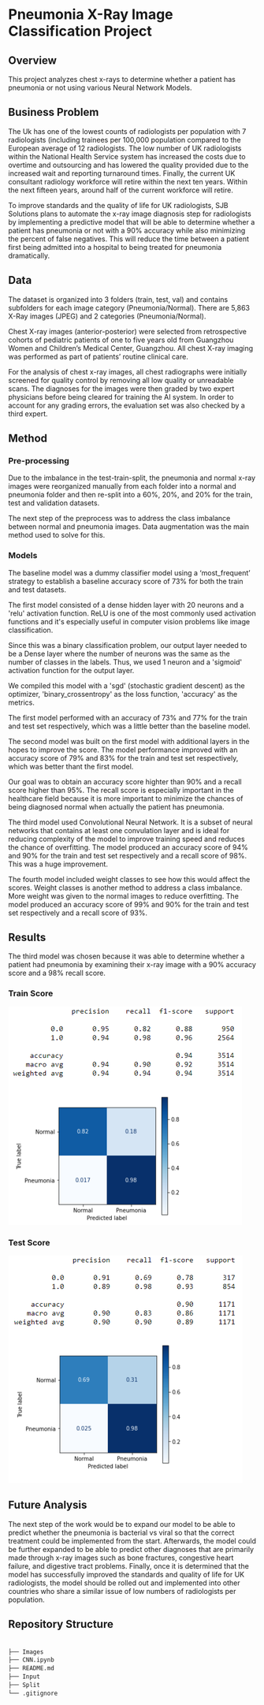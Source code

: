 # Pneumonia X-Ray Image Classification Project

## Overview

This project analyzes chest x-rays to determine whether a patient has pneumonia or not using various Neural Network Models.

## Business Problem

The Uk has one of the lowest counts of radiologists per population with 7 radiologists (including trainees per 100,000 population compared to the European average of 12 radiologists. The low number of UK radiologists within the National Health Service system has increased the costs due to overtime and outsourcing and has lowered the quality provided due to the increased wait and reporting turnaround times. Finally, the current UK consultant radiology workforce will retire within the next ten years. Within the next fifteen years, around half of the current workforce will retire.

To improve standards and the quality of life for UK radiologists, SJB Solutions plans to automate the x-ray image diagnosis step for radiologists by implementing a predictive model that will be able to determine whether a patient has pneumonia or not with a 90% accuracy while also minimizing the percent of false negatives. This will reduce the time between a patient first being admitted into a hospital to being treated for pneumonia dramatically. 

## Data

The dataset is organized into 3 folders (train, test, val) and contains subfolders for each image category (Pneumonia/Normal). There are 5,863 X-Ray images (JPEG) and 2 categories (Pneumonia/Normal).

Chest X-ray images (anterior-posterior) were selected from retrospective cohorts of pediatric patients of one to five years old from Guangzhou Women and Children’s Medical Center, Guangzhou. All chest X-ray imaging was performed as part of patients’ routine clinical care.

For the analysis of chest x-ray images, all chest radiographs were initially screened for quality control by removing all low quality or unreadable scans. The diagnoses for the images were then graded by two expert physicians before being cleared for training the AI system. In order to account for any grading errors, the evaluation set was also checked by a third expert.

## Method

### Pre-processing

Due to the imbalance in the test-train-split, the pneumonia and normal x-ray images were reorganized manually from each folder into a normal and pneumonia folder and then re-split into a 60%, 20%, and 20% for the train, test and validation datasets.

The next step of the preprocess was to address the class imbalance between normal and pneumonia images. Data augmentation was the main method used to solve for this. 


### Models

The baseline model was a dummy classifier model using a ‘most_frequent’ strategy to establish a baseline accuracy score of 73% for both the train and test datasets. 

The first model consisted of a dense hidden layer with 20 neurons and a 'relu' activation function. ReLU is one of the most commonly used activation functions and it's especially useful in computer vision problems like image classification.

Since this was a binary classification problem, our output layer needed to be a Dense layer where the number of neurons was the same as the number of classes in the labels. Thus, we used 1 neuron and a 'sigmoid' activation function for the output layer.

We compiled this model with a 'sgd' (stochastic gradient descent) as the optimizer, 'binary_crossentropy' as the loss function, 'accuracy' as the metrics.

The first model performed with an accuracy of 73% and 77% for the train and test set respectively, which was a little better than the baseline model.

The second model was built on the first model with additional layers in the hopes to improve the score. The model performance improved with an accuracy score of 79% and 83% for the train and test set respectively, which was better thant the first model.

Our goal was to obtain an accuracy score highter than 90% and a recall score higher than 95%. The recall score is especially important in the healthcare field because it is more important to minimize the chances of being diagnosed normal when actually the patient has pneumonia.

The third model used Convolutional Neural Network. It is a subset of neural networks that contains at least one convulation layer and is ideal for reducing complexity of the model to improve training speed and reduces the chance of overfitting. The model produced an accuracy score of 94% and 90% for the train and test set respectively and a recall score of 98%. This was a huge improvement. 

The fourth model included weight classes to see how this would affect the scores. Weight classes is another method to address a class imbalance. More weight was given to the normal images to reduce overfitting. The model produced an accuracy score of 99% and 90% for the train and test set respectively and a recall score of 93%. 



## Results 

The third model was chosen because it was able to determine whether a patient had pneumonia by examining their x-ray image with a 90% accuracy score and a 98% recall score.


### Train Score

![third_train_scores](./images/third_train_scores.PNG)

### Test Score

![third_test_scores](./images/third_test_scores.PNG)


## Future Analysis

The next step of the work would be to expand our model to be able to predict whether the pneumonia is bacterial vs viral so that the correct treatment could be implemented from the start. Afterwards, the model could be further expanded to be able to predict other diagnoses that are primarily made through x-ray images such as bone fractures, congestive heart failure, and digestive tract problems. Finally, once it is determined that the model has successfully improved the standards and quality of life for UK radiologists, the model should be rolled out and implemented into other countries who share a similar issue of low numbers of radiologists per population. 


## Repository Structure

```bash

├── Images                  
├── CNN.ipynb                  
├── README.md               
├── Input
├── Split             
└── .gitignore

```
